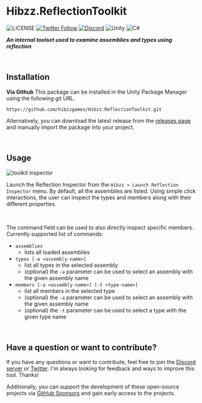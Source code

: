 # Hibzz.ReflectionToolkit
![LICENSE](https://img.shields.io/badge/LICENSE-CC--BY--4.0-ee5b32?style=for-the-badge) [![Twitter Follow](https://img.shields.io/badge/follow-%40hibzzgames-1DA1f2?logo=twitter&style=for-the-badge)](https://twitter.com/hibzzgames) [![Discord](https://img.shields.io/discord/695898694083412048?color=788bd9&label=DIscord&style=for-the-badge)](https://discord.gg/YXdJ8cZngB) ![Unity](https://img.shields.io/badge/unity-%23000000.svg?style=for-the-badge&logo=unity&logoColor=white) ![C#](https://img.shields.io/badge/c%23-%23239120.svg?style=for-the-badge&logo=c-sharp&logoColor=white)

***An internal toolset used to examine assemblies and types using reflection***

<br>

## Installation
**Via Github**
This package can be installed in the Unity Package Manager using the following git URL.
```
https://github.com/hibzzgames/Hibzz.ReflectionToolkit.git
```

Alternatively, you can download the latest release from the [releases page](https://github.com/hibzzgames/Hibzz.ReflectionToolkit/releases) and manually import the package into your project.

<br>

## Usage

![toolkit inspector](https://github.com/hibzzgames/Hibzz.ReflectionToolkit/assets/37605842/78983314-1a07-43eb-ae33-2d579685f425)

Launch the Reflection Inspector from the `Hibzz > Launch Reflection Inspector` menu. By default, all the assemblies are listed. Using simple click interactions, the user can inspect the types and members along with their different properties.

<br>

The command field can be used to also directly inspect specific members. Currently supported list of commands:
- `assemblies`
  - lists all loaded assemblies
- `types [-a <assembly-name>]`
  - list all types in the selected assembly
  - (optional) the `-a` parameter can be used to select an assembly with the given assembly name
- `members [-a <assembly-name>] [-t <type-name>]`
  - list all members in the selected type
  - (optional) the `-a` parameter can be used to select an assembly with the given assembly name
  - (optional) the `-t` parameter can be used to select a type with the given type name

<br>

## Have a question or want to contribute?
If you have any questions or want to contribute, feel free to join the [Discord server](https://discord.gg/YXdJ8cZngB) or [Twitter](https://twitter.com/hibzzgames). I'm always looking for feedback and ways to improve this tool. Thanks!

Additionally, you can support the development of these open-source projects via [GitHub Sponsors](https://github.com/sponsors/sliptrixx) and gain early access to the projects.

